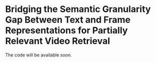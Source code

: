 # Bridging the Semantic Granularity Gap Between Text and Frame Representations for Partially Relevant Video Retrieval
The code will be available soon.

